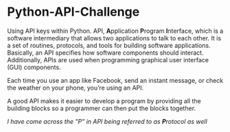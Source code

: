 # Python-API-Challenge

Using API keys within Python. API, **A**pplication **P**rogram **I**nterface, which is a software intermediary that allows two applications to talk to each other. It is a set of routines, protocols, and tools for building software applications. Basically, an API specifies how software components should interact. Additionally, APIs are used when programming graphical user interface (GUI) components.  

Each time you use an app like Facebook, send an instant message, or check the weather on your phone, you’re using an API.

A good API makes it easier to develop a program by providing all the building blocks so a programmer can then put the blocks together.

*I have come across the "P" in API being referred to as **P**rotocol as well*
